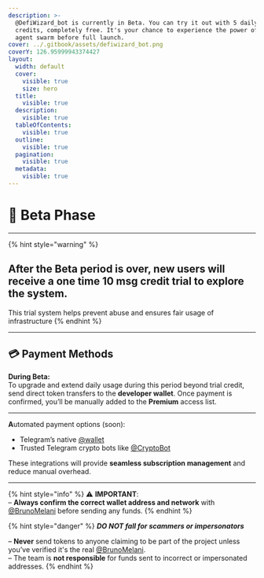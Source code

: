 ```yaml
---
description: >-
  @DefiWizard_bot is currently in Beta. You can try it out with 5 daily usage
  credits, completely free. It's your chance to experience the power of our AI
  agent swarm before full launch.
cover: ../.gitbook/assets/defiwizard_bot.png
coverY: 126.95999943374427
layout:
  width: default
  cover:
    visible: true
    size: hero
  title:
    visible: true
  description:
    visible: true
  tableOfContents:
    visible: true
  outline:
    visible: true
  pagination:
    visible: true
  metadata:
    visible: true
---
```


# 🚀 Beta Phase

***

{% hint style="warning" %}
## After the Beta period is over, new users will receive a one time 10 msg credit trial to explore the system.&#x20;

This trial system helps prevent abuse and ensures fair usage of infrastructure
{% endhint %}

***

## **💳 Payment Methods**

**During Beta:**\
To upgrade and extend daily usage during this period beyond trial credit, send direct token transfers to the **developer wallet**. Once payment is confirmed, you’ll be manually added to the **Premium** access list.

***

**A**utomated payment options (soon):

* Telegram’s native [@wallet](https://t.me/wallet)
* Trusted Telegram crypto bots like [@CryptoBot](https://t.me/CryptoBot)

These integrations will provide **seamless subscription management** and reduce manual overhead.

***

{% hint style="info" %}
⚠️ **IMPORTANT**:\
– **Always confirm the correct wallet address and network** with [@BrunoMelani](https://t.me/BrunoMelani) before sending any funds.
{% endhint %}

{% hint style="danger" %}
_**DO NOT fall for scammers or impersonators**_&#x20;

– **Never** send tokens to anyone claiming to be part of the project unless you’ve verified it's the real [@BrunoMelani](https://t.me/BrunoMelani).\
– The team is **not responsible** for funds sent to incorrect or impersonated addresses.
{% endhint %}
